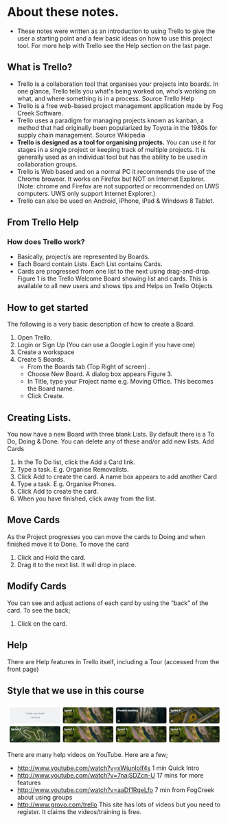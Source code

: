 # About these notes.
- These notes were written as an introduction to using Trello to give the user a starting point and a few basic ideas on how to use this project tool. 
For more help with Trello see the Help section on the last page.

## What is Trello?
- Trello is a collaboration tool that organises your projects into boards. In one glance, Trello tells you what's being worked on, who’s working on what, and where something is in a process. Source Trello Help
- Trello is a free web-based project management application made by Fog Creek Software.
- Trello uses a paradigm for managing projects known as kanban, a method that had originally been popularized by Toyota in the 1980s for supply chain management. Source Wikipedia
- **Trello is designed as a tool for organising projects.** You can use it for stages in a single project or keeping track of multiple projects. It is generally used as an individual tool but has the ability to be used in collaboration groups.
- Trello is Web based and on a normal PC it recommends the use of the Chrome browser. It works on Firefox but NOT on Internet Explorer. (Note: chrome and Firefox are not supported or recommended on UWS computers. UWS only support Internet Explorer.) 
- Trello can also be used on Android, iPhone, iPad & Windows 8 Tablet.

## From Trello Help  
### How does Trello work?
- Basically, project/s are represented by Boards. 
- Each Board contain Lists.  Each List contains Cards. 
- Cards are progressed from one list to the next using drag-and-drop.
Figure 1 is the Trello Welcome Board showing list and cards. This is available to all new users and shows tips and Helps on Trello Objects



## How to get started
The following is a very basic description of how to create a Board.
  1. Open Trello.
  2. Login or Sign Up (You can use a Google Login if you have one)
  3. Create a workspace
  4. Create 5 Boards.
     - From the Boards tab (Top Right of screen) .
     - Choose New Board. A dialog box appears Figure 3.
     - In Title, type your Project name e.g. Moving Office. This becomes the Board name. 
     - Click Create.

## Creating Lists.
You now have a new Board with three blank Lists. 
By default there is a To Do, Doing & Done. You can delete any of these and/or add new lists. 
Add Cards
  1. In the To Do list, click the Add a Card link. 
  2. Type a task. E.g. Organise Removalists.
  3. Click Add to create the card. A name box appears to add another Card
  4. Type a task. E.g. Organise Phones.
  5. Click Add to create the card. 
  6. When you have finished, click away from the list.

## Move Cards
As the Project progresses you can move the cards to Doing and when finished move it to Done. To move the card
  1. Click and Hold the card.
  2. Drag it to the next list. It will drop in place.

## Modify Cards
You can see and adjust actions of each card by using the “back” of the card. To see the back; 
  1. Click on the card.

## Help
There are Help features in Trello itself, including a Tour (accessed from the 
front page)

## Style that we use in this course

![Trello Setup for Project](/Images/Tro.JPG)



There are many help videos on YouTube. Here are a few;
  - http://www.youtube.com/watch?v=xWiunIolf4s	1 min Quick Intro
  - http://www.youtube.com/watch?v=7najSDZcn-U	17 mins for more features
  - http://www.youtube.com/watch?v=aaDf1RqeLfo	7 min from FogCreek about using groups
  - http://www.grovo.com/trello This site has lots of videos but you need to register. It claims the videos/training is free.



